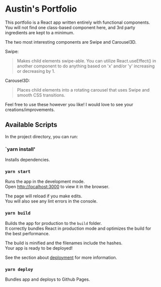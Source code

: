# Austin's Portfolio

This portfolio is a React app written entirely with functional components. 
You will not find one class-based component here, and 3rd party ingredients are kept to a minimum.

The two most interesting components are Swipe and Carousel3D.
<br/>

Swipe:
>Makes child elements swipe-able. You can utilize React.useEffect() in another component
to do anything based on 'x' and/or 'y' increasing or decreasing by 1.

Carousel3D:
>Places child elements into a rotating carousel that uses Swipe and smooth CSS transitions.


Feel free to use these however you like! I would love to see your creations/improvements.

## Available Scripts

In the project directory, you can run:

### `yarn install'

Installs dependencies.

### `yarn start`

Runs the app in the development mode.<br>
Open [http://localhost:3000](http://localhost:3000) to view it in the browser.

The page will reload if you make edits.<br>
You will also see any lint errors in the console.

### `yarn build`

Builds the app for production to the `build` folder.<br>
It correctly bundles React in production mode and optimizes the build for the best performance.

The build is minified and the filenames include the hashes.<br>
Your app is ready to be deployed!

See the section about [deployment](https://facebook.github.io/create-react-app/docs/deployment) for more information.

### `yarn deploy`

Bundles app and deploys to Github Pages.
